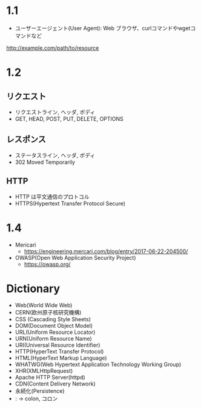 # 1.1

- ユーザーエージェント(User Agent):  Web ブラウザ、curlコマンドやwgetコマンドなど

http://example.com/path/to/resource

# 1.2

## リクエスト
- リクエストライン, ヘッダ, ボディ
- GET, HEAD, POST, PUT, DELETE, OPTIONS


## レスポンス
- ステータスライン, ヘッダ, ボディ
- 302 Moved Temporarily

## HTTP
- HTTP は平文通信のプロトコル
- HTTPS(Hypertext Transfer Protocol Secure)

# 1.4

- Mericari
  - https://engineering.mercari.com/blog/entry/2017-06-22-204500/
- OWASP(Open Web Application Security Project)
  - https://owasp.org/

# Dictionary
- Web(World Wide Web)
- CERN(欧州原子核研究機構)
- CSS (Cascading Style Sheets)
- DOM(Document Object Model)
- URL(Uniform Resource Locator)
- URN(Uniform Resource Name)
- URI(Universal Resource Identifier)
- HTTP(HyperText Transfer Protocol)
- HTML(HyperText Markup Language)
- WHATWG(Web Hypertext Application Technology Working Group)
- XHR(XMLHttpRequest)
- Apache HTTP Server(httpd)
- CDN(Content Delivery Network)
- 永続化(Persistence)
- : → colon, コロン
